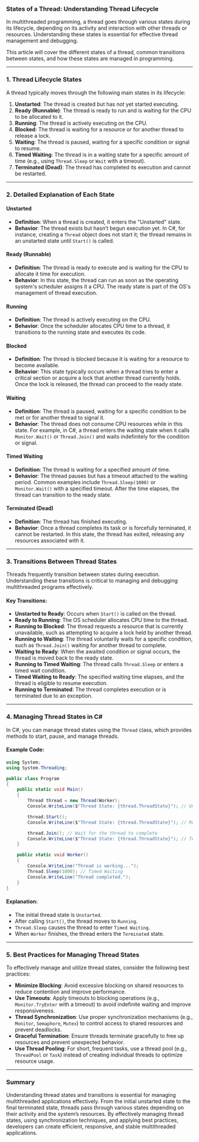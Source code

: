 ### States of a Thread: Understanding Thread Lifecycle

In multithreaded programming, a thread goes through various states during its lifecycle, depending on its activity and interaction with other threads or resources. Understanding these states is essential for effective thread management and debugging.

This article will cover the different states of a thread, common transitions between states, and how these states are managed in programming.

---

### 1. Thread Lifecycle States

A thread typically moves through the following main states in its lifecycle:

1. **Unstarted**: The thread is created but has not yet started executing.
2. **Ready (Runnable)**: The thread is ready to run and is waiting for the CPU to be allocated to it.
3. **Running**: The thread is actively executing on the CPU.
4. **Blocked**: The thread is waiting for a resource or for another thread to release a lock.
5. **Waiting**: The thread is paused, waiting for a specific condition or signal to resume.
6. **Timed Waiting**: The thread is in a waiting state for a specific amount of time (e.g., using `Thread.Sleep` or `Wait` with a timeout).
7. **Terminated (Dead)**: The thread has completed its execution and cannot be restarted.

---

### 2. Detailed Explanation of Each State

#### **Unstarted**
- **Definition**: When a thread is created, it enters the "Unstarted" state.
- **Behavior**: The thread exists but hasn’t begun execution yet. In C#, for instance, creating a `Thread` object does not start it; the thread remains in an unstarted state until `Start()` is called.

#### **Ready (Runnable)**
- **Definition**: The thread is ready to execute and is waiting for the CPU to allocate it time for execution.
- **Behavior**: In this state, the thread can run as soon as the operating system's scheduler assigns it a CPU. The ready state is part of the OS's management of thread execution.

#### **Running**
- **Definition**: The thread is actively executing on the CPU.
- **Behavior**: Once the scheduler allocates CPU time to a thread, it transitions to the running state and executes its code.

#### **Blocked**
- **Definition**: The thread is blocked because it is waiting for a resource to become available.
- **Behavior**: This state typically occurs when a thread tries to enter a critical section or acquire a lock that another thread currently holds. Once the lock is released, the thread can proceed to the ready state.

#### **Waiting**
- **Definition**: The thread is paused, waiting for a specific condition to be met or for another thread to signal it.
- **Behavior**: The thread does not consume CPU resources while in this state. For example, in C#, a thread enters the waiting state when it calls `Monitor.Wait()` or `Thread.Join()` and waits indefinitely for the condition or signal.

#### **Timed Waiting**
- **Definition**: The thread is waiting for a specified amount of time.
- **Behavior**: The thread pauses but has a timeout attached to the waiting period. Common examples include `Thread.Sleep(1000)` or `Monitor.Wait()` with a specified timeout. After the time elapses, the thread can transition to the ready state.

#### **Terminated (Dead)**
- **Definition**: The thread has finished executing.
- **Behavior**: Once a thread completes its task or is forcefully terminated, it cannot be restarted. In this state, the thread has exited, releasing any resources associated with it.

---

### 3. Transitions Between Thread States

Threads frequently transition between states during execution. Understanding these transitions is critical to managing and debugging multithreaded programs effectively.

#### Key Transitions:
- **Unstarted to Ready**: Occurs when `Start()` is called on the thread.
- **Ready to Running**: The OS scheduler allocates CPU time to the thread.
- **Running to Blocked**: The thread requests a resource that is currently unavailable, such as attempting to acquire a lock held by another thread.
- **Running to Waiting**: The thread voluntarily waits for a specific condition, such as `Thread.Join()` waiting for another thread to complete.
- **Waiting to Ready**: When the awaited condition or signal occurs, the thread is moved back to the ready state.
- **Running to Timed Waiting**: The thread calls `Thread.Sleep` or enters a timed wait condition.
- **Timed Waiting to Ready**: The specified waiting time elapses, and the thread is eligible to resume execution.
- **Running to Terminated**: The thread completes execution or is terminated due to an exception.

---

### 4. Managing Thread States in C#

In C#, you can manage thread states using the `Thread` class, which provides methods to start, pause, and manage threads.

#### Example Code:

```csharp
using System;
using System.Threading;

public class Program
{
    public static void Main()
    {
        Thread thread = new Thread(Worker);
        Console.WriteLine($"Thread State: {thread.ThreadState}"); // Unstarted

        thread.Start();
        Console.WriteLine($"Thread State: {thread.ThreadState}"); // Running

        thread.Join(); // Wait for the thread to complete
        Console.WriteLine($"Thread State: {thread.ThreadState}"); // Terminated
    }

    public static void Worker()
    {
        Console.WriteLine("Thread is working...");
        Thread.Sleep(1000); // Timed Waiting
        Console.WriteLine("Thread completed.");
    }
}
```

#### Explanation:
- The initial thread state is `Unstarted`.
- After calling `Start()`, the thread moves to `Running`.
- `Thread.Sleep` causes the thread to enter `Timed Waiting`.
- When `Worker` finishes, the thread enters the `Terminated` state.

---

### 5. Best Practices for Managing Thread States

To effectively manage and utilize thread states, consider the following best practices:

- **Minimize Blocking**: Avoid excessive blocking on shared resources to reduce contention and improve performance.
- **Use Timeouts**: Apply timeouts to blocking operations (e.g., `Monitor.TryEnter` with a timeout) to avoid indefinite waiting and improve responsiveness.
- **Thread Synchronization**: Use proper synchronization mechanisms (e.g., `Monitor`, `Semaphore`, `Mutex`) to control access to shared resources and prevent deadlocks.
- **Graceful Termination**: Ensure threads terminate gracefully to free up resources and prevent unexpected behavior.
- **Use Thread Pooling**: For short, frequent tasks, use a thread pool (e.g., `ThreadPool` or `Task`) instead of creating individual threads to optimize resource usage.

---

### Summary

Understanding thread states and transitions is essential for managing multithreaded applications effectively. From the initial unstarted state to the final terminated state, threads pass through various states depending on their activity and the system’s resources. By effectively managing thread states, using synchronization techniques, and applying best practices, developers can create efficient, responsive, and stable multithreaded applications.
